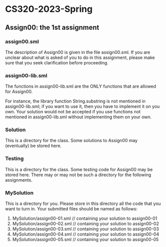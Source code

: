 # CS320-2023-Spring

## Assign00: the 1st assignment

### assign00.sml

The description of Assign00 is given in the
file assign00.sml. If you are unclear about
what is asked of you to do in this assignment,
please make sure that you seek clarification
before proceeding.

### assign00-lib.sml

The functions in assign00-lib.sml are the ONLY functions that are
allowed for Assign00.

For instance, the library function String.substring is not mentioned
in assign00-lib.sml; if you want to use it, then you have to implement
it on you own. Your solution would not be accepted if you use
functions not mentioned in assign00-lib.sml without implementing them
on your own.

### Solution

This is a directory for the class.  Some solutions to Assign00 may
(eventually) be stored here.

### Testing

This is a directory for the class.  Some testing code for Assign00 may
be stored here. There may or may not be such a directory for the following
assignments.

### MySolution

This is a directory for you. Please store in this directory all the
code that you want to turn in. Your submitted files should be named
as follows:

1. MySolution/assign00-01.sml // containing your solution to assign00-01
2. MySolution/assign00-02.sml // containing your solution to assign00-02
3. MySolution/assign00-03.sml // containing your solution to assign00-03
4. MySolution/assign00-04.sml // containing your solution to assign00-04
5. MySolution/assign00-05.sml // containing your solution to assign00-05
